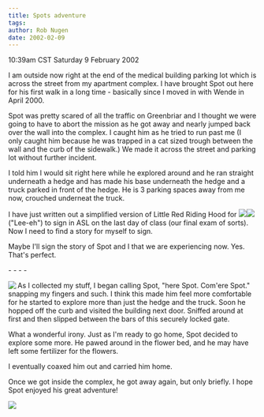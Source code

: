 ```yaml
---
title: Spots adventure
tags: 
author: Rob Nugen
date: 2002-02-09
---
```


<title></title>
<p class=date>10:39am CST Saturday 9 February 2002</p>

<p>I am outside now right at the end of the medical building parking
lot which is across the street from my apartment complex. I have
brought Spot out here for his first walk in a long time - basically
since I moved in with Wende in April 2000.</p>

<p>Spot was pretty scared of all the traffic on Greenbriar and I
thought we were going to have to abort the mission as he got away and
nearly jumped back over the wall into the complex.  I caught him as he
tried to run past me (I only caught him because he was trapped in a
cat sized trough between the wall and the curb of the sidewalk.)  We
made it across the street and parking lot without further incident.</p>

<p>I told him I would sit right here while he explored around and he
ran straight underneath a hedge and has made his base underneath the
hedge and a truck parked in front of the hedge.  He is 3 parking
spaces away from me now, crouched underneat the truck.</p>

<p>I have just written out a simplified version of Little Red Riding
Hood for <img src="/images/peeps/Rie/li.jpg"><img src="/images/peeps/Rie/e.jpg"> ("Lee-eh")
to sign in ASL on the last day of class (our final exam of sorts).
Now I need to find a story for myself to sign.</p>

<p>Maybe I'll sign the story of Spot and I that we are experiencing
now.  Yes.  That's perfect.</p>

<p>- - - -</p>

<p><a href="/images/cats/spot_behind_gate.jpg"><img src="/images/cats/thumbs/spot_behind_gate.jpg" align="left"></a>

<p>As I collected my stuff, I began calling Spot, "here Spot.  Com'ere Spot." 
snapping my fingers and such.  I think this made him feel more comfortable for he
started to explore more than just the hedge and the truck.  Soon he hopped off the 
curb and visited the building next door.  Sniffed around at first and then slipped
between the bars of this securely locked gate.</p>

<p>What a wonderful irony.  Just as I'm ready to go home, Spot decided to explore
some more.  He pawed around in the flower bed, and he may have left some fertilizer
for the flowers.</p>

<p>I eventually coaxed him out and carried him home.</p>

<p>Once we got inside the complex, he got away again, but only briefly.  I hope Spot 
enjoyed his great adventure!</p>

<p><img src='/images/rob/wL-ROB.gif'/></p>

